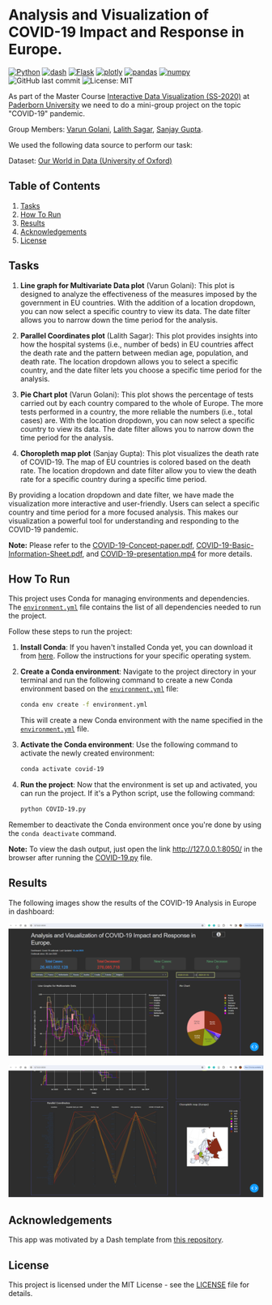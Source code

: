 # Analysis and Visualization of COVID-19 Impact and Response in Europe.

[![Python](https://img.shields.io/badge/Python-3.12.0-%233776AB?logo=Python)](https://www.python.org/)
[![dash](https://img.shields.io/badge/Dash-2.7.0-%233776AB?logo=Dash)](https://pypi.org/project/dash/2.7.0/)
[![Flask](https://img.shields.io/badge/Flask-2.2.5-%233776AB?logo=Flask)](https://pypi.org/project/Flask/2.2.5/)
[![plotly](https://img.shields.io/badge/Plotly-5.9.0-%233776AB?logo=plotly)](https://pypi.org/project/plotly/5.9.0/)
[![pandas](https://img.shields.io/badge/Pandas-2.1.4-%233776AB?logo=pandas)](https://pypi.org/project/pandas/)
[![numpy](https://img.shields.io/badge/Numpy-1.26.3-%233776AB?logo=numpy)](https://pypi.org/project/numpy/)
![GitHub last commit](https://img.shields.io/github/last-commit/sanjaycg486/COVID-19?logo=github)
![License: MIT](https://img.shields.io/badge/License-MIT-yellow.svg)

As part of the Master Course [Interactive Data Visualization (SS-2020)](https://cs.uni-paderborn.de/en/cgvb/lehre/vergangene-semester/ss-20/interactive-data-visualization) at [Paderborn University](https://www.uni-paderborn.de/en/) we need to do a mini-group project on the topic "COVID-19" pandemic.

Group Members: [Varun Golani](https://github.com/vargo96), [Lalith Sagar](https://github.com/Lalith-Sagar-Devagudi), [Sanjay Gupta](https://github.com/sanjaycg486).

We used the following data source to perform our task:

Dataset: [Our World in Data (University of Oxford)](https://ourworldindata.org/coronavirus)

## Table of Contents
1. [Tasks](#tasks)
2. [How To Run](#how-to-run)
3. [Results](#results)
4. [Acknowledgements](#acknowledgements)
5. [License](#license)

## Tasks

1. **Line graph for Multivariate Data plot** (Varun Golani): This plot is designed to analyze the effectiveness of the measures imposed by the government in EU countries. With the addition of a location dropdown, you can now select a specific country to view its data. The date filter allows you to narrow down the time period for the analysis.

2. **Parallel Coordinates plot** (Lalith Sagar): This plot provides insights into how the hospital systems (i.e., number of beds) in EU countries affect the death rate and the pattern between median age, population, and death rate. The location dropdown allows you to select a specific country, and the date filter lets you choose a specific time period for the analysis.

3. **Pie Chart plot** (Varun Golani): This plot shows the percentage of tests carried out by each country compared to the whole of Europe. The more tests performed in a country, the more reliable the numbers (i.e., total cases) are. With the location dropdown, you can now select a specific country to view its data. The date filter allows you to narrow down the time period for the analysis.

4. **Choropleth map plot** (Sanjay Gupta): This plot visualizes the death rate of COVID-19. The map of EU countries is colored based on the death rate. The location dropdown and date filter allow you to view the death rate for a specific country during a specific time period.

By providing a location dropdown and date filter, we have made the visualization more interactive and user-friendly. Users can select a specific country and time period for a more focused analysis. This makes our visualization a powerful tool for understanding and responding to the COVID-19 pandemic.

**Note:** Please refer to the [COVID-19-Concept-paper.pdf](report\COVID-19-Concept-paper.pdf), [COVID-19-Basic-Information-Sheet.pdf](report\COVID-19-Basic-Information-Sheet.pdf), and [COVID-19-presentation.mp4](report\COVID-19-presentation.mp4) for more details.

## How To Run

This project uses Conda for managing environments and dependencies. The [`environment.yml`](environment.yml) file contains the list of all dependencies needed to run the project.

Follow these steps to run the project:

1. **Install Conda**: If you haven't installed Conda yet, you can download it from [here](https://docs.conda.io/projects/conda/en/latest/user-guide/install/index.html). Follow the instructions for your specific operating system.

2. **Create a Conda environment**: Navigate to the project directory in your terminal and run the following command to create a new Conda environment based on the [`environment.yml`](environment.yml) file:

    ```bash
    conda env create -f environment.yml
    ```

    This will create a new Conda environment with the name specified in the [`environment.yml`](environment.yml) file.

3. **Activate the Conda environment**: Use the following command to activate the newly created environment:

    ```bash
    conda activate covid-19
    ```    

4. **Run the project**: Now that the environment is set up and activated, you can run the project. If it's a Python script, use the following command:

    ```bash
    python COVID-19.py
    ```    

Remember to deactivate the Conda environment once you're done by using the `conda deactivate` command.

**Note:** To view the dash output, just open the link http://127.0.0.1:8050/ in the browser after running the [COVID-19.py](COVID-19.py) file.

## Results

The following images show the results of the COVID-19 Analysis in Europe in dashboard:

![Dashboard Image 1](img/Dashboard.png)

![Dashboard Image 2](img/Dashboard1.png)

## Acknowledgements

This app was motivated by a Dash template from [this repository](https://github.com/Unicorndy/covid19_dashboard/tree/master).

## License

This project is licensed under the MIT License - see the [LICENSE](License) file for details.
